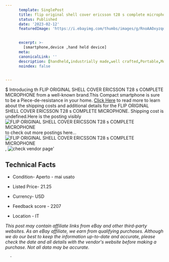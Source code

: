 ```yaml
---
      template: SinglePost
      title: flip original shell cover ericsson t28 s complete microphone
      status: Published
      date: '2023-02-12'
      featuredImage: 'https://i.ebayimg.com/thumbs/images/g/RnoAAOxyzqdTdyqh/s-l225.jpg'
       

      excerpt: >-
        [smartphone,device ,hand held device]
      meta:
      canonicalLink: ''
      description: [handheld,industrially made,well crafted,Portable,Mobile,Compact,Convenient,Lightweight,Maneuverable,Man-portable,Miniature,Carriable,Hand-held,Light,Holdable,Transportable,Mobile device,Pocket-sized,On-the-go,Wireless,Cordless,Compact size,Convenient size, smartphone,device ,hand held device]
      noindex: false
      

---
```

$
      Introducing th FLIP ORIGINAL SHELL COVER ERICSSON T28 s COMPLETE MICROPHONE from a well-known brand.This Compact smartphone is sure to be a Piece-de-resistance in your home. [Click Here](https://www.ebay.com/itm/152116896797?hash=item236adfa41d%3Ag%3ARnoAAOxyzqdTdyqh&mkevt=1&mkcid=1&mkrid=711-53200-19255-0&campid=%253CePNCampaignId%253E&customid=%253CreferenceId%253E&toolid=10049) to read more to learn about the shipping costs and additional details for the FLIP ORIGINAL SHELL COVER ERICSSON T28 s COMPLETE MICROPHONE. Shipping cost is undefined.Here is the posting visibly ![FLIP ORIGINAL SHELL COVER ERICSSON T28 s COMPLETE MICROPHONE](https://i.ebayimg.com/thumbs/images/g/RnoAAOxyzqdTdyqh/s-l225.jpg) to check out more postings here... ![FLIP ORIGINAL SHELL COVER ERICSSON T28 s COMPLETE MICROPHONE](https://i.ebayimg.com/images/g/RnoAAOxyzqdTdyqh/s-l1600.jpg), ![check vendor page]()'

      

 ## Technical Facts 



     
      

 - Condition- Aperto - mai usato 


      

 - Listed Price- 21.25 


      

 - Currency- USD 


      

 - Feedback score - 2207 


      

 - Location - IT 


      
      

 *_This post may contain affiliate links from eBay and other third-party websites. As an eBay affiliate, we earn from qualifying purchases. Although we do our best to keep the information up-to-date and accurate, please check the date and all details with the vendor's website before making a purchase. Not all data may be accurate._*




      -
